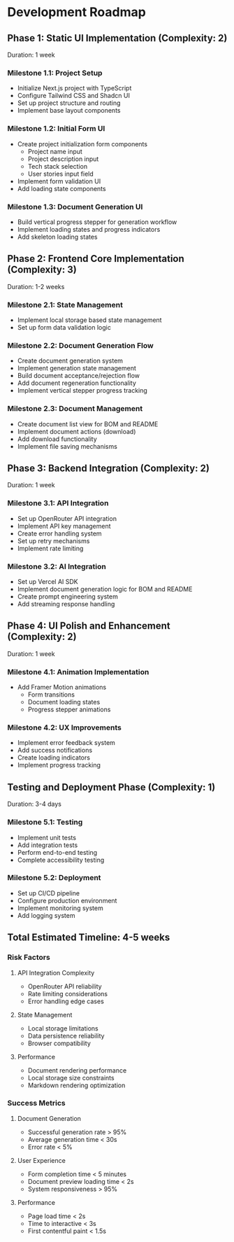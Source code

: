 # Development Roadmap

## Phase 1: Static UI Implementation (Complexity: 2)
Duration: 1 week

### Milestone 1.1: Project Setup
- Initialize Next.js project with TypeScript
- Configure Tailwind CSS and Shadcn UI
- Set up project structure and routing
- Implement base layout components

### Milestone 1.2: Initial Form UI
- Create project initialization form components
  - Project name input
  - Project description input
  - Tech stack selection
  - User stories input field
- Implement form validation UI
- Add loading state components

### Milestone 1.3: Document Generation UI
- Build vertical progress stepper for generation workflow
- Implement loading states and progress indicators
- Add skeleton loading states

## Phase 2: Frontend Core Implementation (Complexity: 3)
Duration: 1-2 weeks

### Milestone 2.1: State Management
- Implement local storage based state management
- Set up form data validation logic

### Milestone 2.2: Document Generation Flow
- Create document generation system
- Implement generation state management
- Build document acceptance/rejection flow
- Add document regeneration functionality
- Implement vertical stepper progress tracking

### Milestone 2.3: Document Management
- Create document list view for BOM and README
- Implement document actions (download)
- Add download functionality
- Implement file saving mechanisms

## Phase 3: Backend Integration (Complexity: 2)
Duration: 1 week

### Milestone 3.1: API Integration
- Set up OpenRouter API integration
- Implement API key management
- Create error handling system
- Set up retry mechanisms
- Implement rate limiting

### Milestone 3.2: AI Integration
- Set up Vercel AI SDK
- Implement document generation logic for BOM and README
- Create prompt engineering system
- Add streaming response handling

## Phase 4: UI Polish and Enhancement (Complexity: 2)
Duration: 1 week

### Milestone 4.1: Animation Implementation
- Add Framer Motion animations
  - Form transitions
  - Document loading states
  - Progress stepper animations

### Milestone 4.2: UX Improvements
- Implement error feedback system
- Add success notifications
- Create loading indicators
- Implement progress tracking

## Testing and Deployment Phase (Complexity: 1)
Duration: 3-4 days

### Milestone 5.1: Testing
- Implement unit tests
- Add integration tests
- Perform end-to-end testing
- Complete accessibility testing

### Milestone 5.2: Deployment
- Set up CI/CD pipeline
- Configure production environment
- Implement monitoring system
- Add logging system

## Total Estimated Timeline: 4-5 weeks

### Risk Factors
1. API Integration Complexity
   - OpenRouter API reliability
   - Rate limiting considerations
   - Error handling edge cases

2. State Management
   - Local storage limitations
   - Data persistence reliability
   - Browser compatibility

3. Performance
   - Document rendering performance
   - Local storage size constraints
   - Markdown rendering optimization

### Success Metrics
1. Document Generation
   - Successful generation rate > 95%
   - Average generation time < 30s
   - Error rate < 5%

2. User Experience
   - Form completion time < 5 minutes
   - Document preview loading time < 2s
   - System responsiveness > 95%

3. Performance
   - Page load time < 2s
   - Time to interactive < 3s
   - First contentful paint < 1.5s
